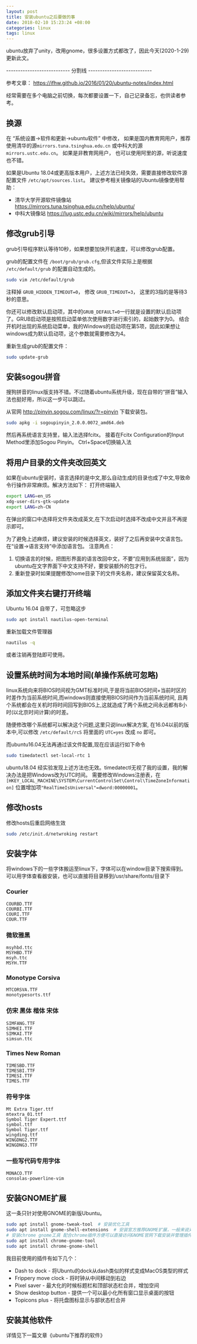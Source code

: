 ```yaml
---
layout: post
title: 安装ubuntu之后要做的事
date: 2018-02-10 15:23:24 +08:00
categories: linux
tags: linux
---
```


<!---
安装ubuntu之后要做的事
--->

ubuntu放弃了unity，改用gnome，很多设置方式都改了，因此今天(2020-1-29)更新此文。

--------------------------- 分割线 ---------------------------

参考文章： https://ifhw.github.io/2016/01/20/ubuntu-notes/index.html

经常需要在多个电脑之前切换，每次都要设置一下，自己记录备忘，也供读者参考。

## 换源
在 “系统设置->软件和更新->ubuntu软件” 中修改，
如果是国内教育网用户，推荐使用清华的源`mirrors.tuna.tsinghua.edu.cn` 或中科大的源 `mirrors.ustc.edu.cn`。
如果是非教育网用户， 也可以使用阿里的源，听说速度也不错。

如果是Ubuntu 18.04或更高版本用户，上述方法已经失效，需要直接修改软件源配置文件 `/etc/apt/sources.list`。
建议参考相关镜像站的Ubuntu镜像使用帮助：

* 清华大学开源软件镜像站  https://mirrors.tuna.tsinghua.edu.cn/help/ubuntu/
*  中科大镜像站 https://lug.ustc.edu.cn/wiki/mirrors/help/ubuntu

## 修改grub引导
grub引导程序默认等待10秒，如果想要加快开机速度，可以修改grub配置。

grub的配置文件在 `/boot/grub/grub.cfg`,但该文件实际上是根据 `/etc/default/grub` 的配置自动生成的。

```bash
sudo vim /etc/default/grub
```

注释掉 `GRUB_HIDDEN_TIMEOUT=0`， 修改 `GRUB_TIMEOUT=3`， 这里的3指的是等待3秒的意思。

你还可以修改默认启动项，其中的`GRUB_DEFAULT=0`一行就是设置的默认启动项了。GRUB启动项是按照启动菜单依次使用数字进行索引的，起始数字为0。
结合开机时出现的系统启动菜单，我的Windows的启动项在第5项，因此如果想让windows成为默认启动项，这个参数就需要修改为4。

重新生成grub的配置文件：

```bash
sudo update-grub
```

## 安装sogou拼音
搜狗拼音的linux版支持不错。不过随着ubuntu系统升级，现在自带的“拼音”输入法也挺好用，所以这一步可以跳过。

从官网 http://pinyin.sogou.com/linux/?r=pinyin 下载安装包。
```bash
sudo apkg -i sogoupinyin_2.0.0.0072_amd64.deb
```

然后再系统语言支持里，输入法选择fcitx。
接着在Fcitx Configuration的Input Method里添加Sogou Pinyin。
Ctrl+Space切换输入法

## 将用户目录的文件夹改回英文

如果在ubuntu安装时，语言选择的是中文,那么自动生成的目录也成了中文,导致命令行操作非常麻烦。解决方法如下：
打开终端输入
```bash
export LANG=en_US
xdg-user-dirs-gtk-update
export LANG=zh-CN
```
在弹出的窗口中选择将文件夹改成英文,在下次启动时选择不改成中文并且不再提示即可。

为了避免上述麻烦，建议安装的时候选择英文，装好了之后再安装中文语言包。
在“设置->语言支持”中添加语言包。
注意两点：
1. 切换语言的时候，把图形界面的语言改回中文，不要“应用到系统层面”，因为ubuntu在文字界面下中文支持不好，要安装额外的包才行。
2. 重新登录时如果提醒修改home目录下的文件夹名称，建议保留英文名称。

## 添加文件夹右键打开终端
Ubuntu 16.04 自带了，可忽略这步

```bash
sudo apt install nautilus-open-terminal
```

重新加载文件管理器

```bash
nautilus -q
```

或者注销再登陆即可使用。

## 设置系统时间为本地时间(单操作系统可忽略)
linux系统向来将BIOS时间视为GMT标准时间,于是将当前BIOS时间+当前时区的时差作为当前系统时间,而windows则直接使用BIOS时间作为当前系统时间,
且两个系统都会在关机时将时间回写到BIOS上,这就造成了两个系统之间永远都有8小时(以北京时间计算)的时差。

随便修改哪个系统都可以解决这个问题,这里只说linux解决方案, 在16.04以前的版本中,可以修改 `/etc/default/rcS` 将里面的 `UTC=yes` 改成 `no` 即可。

而ubuntu16.04无法再通过该文件配置,现在应该运行如下命令
```bash
sudo timedatectl set-local-rtc 1
```

ubuntu18.04 经实验发现上述方法也无效。timedatectl无视了我的设置，我的解决办法是把Windows改为UTC时间。
需要修改Windows注册表，在`[HKEY_LOCAL_MACHINE\SYSTEM\CurrentControlSet\Control\TimeZoneInformation]`
位置增加项`"RealTimeIsUniversal"=dword:00000001`。

## 修改hosts
修改hosts后重启网络生效
```bash
sudo /etc/init.d/netwroking restart
```

## 安装字体

将windows下的一些字体搬运至linux下，字体可以在window目录下搜索得到。
可以用字体查看器安装，也可以直接将目录移到/usr/share/fonts/目录下

### Courier
    COURBD.TTF
    COURBI.TTF
    COURI.TTF
    COUR.TTF

### 微软雅黑
    msyhbd.ttc
    MSYHBD.TTF
    msyh.ttc
    MSYH.TTF

### Monotype Corsiva
    MTCORSVA.TTF
    monotypesorts.ttf

### 仿宋 黑体 楷体 宋体
    SIMFANG.TTF
    SIMHEI.TTF
    SIMKAI.TTF
    simsun.ttc

### Times New Roman
    TIMESBD.TTF
    TIMESBI.TTF
    TIMESI.TTF
    TIMES.TTF

### 符号字体
    Mt Extra Tiger.ttf
    mtextra_01.ttf
    Symbol Tiger Expert.ttf
    symbol.ttf
    Symbol Tiger.ttf
    wingding.ttf
    WINGDNG2.TTF
    WINGDNG3.TTF

### 一些写代码专用字体
    MONACO.TTF
    consolas-powerline-vim

## 安装GNOME扩展
这一条只针对使用GNOME的新版Ubuntu。
```bash
sudo apt install gnome-tweak-tool  # 安装优化工具
sudo apt install gnome-shell-extensions  # 安装官方推荐GNOME扩展，一般来说对Ubuntu兼容性较好
# 安装chrome gnome工具 配合chrome插件方便可以直接访问GNOME官网下载安装并管理插件
sudo apt install chrome-gnome-tool 
sudo apt install chrome-gnome-shell
```

我目前使用的插件有如下几个：
* Dash to dock - 将Ubuntu的dock从dash类似的样式变成MacOS类型的样式
* Frippery move clock - 将时钟从中间移动到右边
* Pixel saver - 最大化的时候标题栏和顶部状态栏合并，增加空间
* Show desktop button - 提供一个可以最小化所有窗口显示桌面的按钮
* Topicons plus - 将托盘图标显示与部状态栏合并


## 安装其他软件
详情见下一篇文章《ubuntu下推荐的软件》
